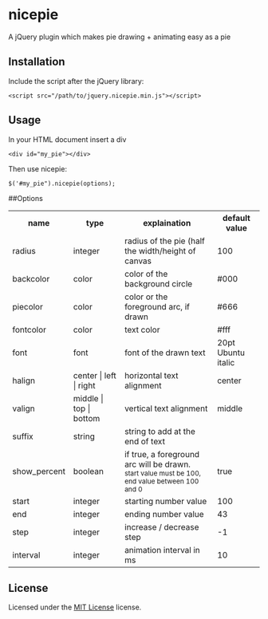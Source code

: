 nicepie
=======

A jQuery plugin which makes pie drawing + animating easy as a pie

## Installation

Include the script after the jQuery library:

    <script src="/path/to/jquery.nicepie.min.js"></script>
    
## Usage

In your HTML document insert a div

    <div id="my_pie"></div>

Then use nicepie:

    $('#my_pie").nicepie(options);

##Options

<table cellpadding="10">
    <tr>
        <th>name</th>
        <th>type</th>
        <th>explaination</th>
        <th>default value</th>
    </tr>
    <tr>
        <td>radius</td>
        <td>integer</td>
        <td>radius of the pie (half the width/height of canvas</td>
        <td>100</td>
    </tr>
    <tr>
        <td>backcolor</td>
        <td>color</td>
        <td>color of the background circle</td>
        <td>#000</td>
    </tr>
    <tr>
        <td>piecolor</td>
        <td>color</td>
        <td>color or the foreground arc, if drawn</td>
        <td>#666</td>
    </tr>
    <tr>
        <td>fontcolor</td>
        <td>color</td>
        <td>text color</td>
        <td>#fff</td>
    </tr>
    <tr>
        <td>font</td>
        <td>font</td>
        <td>font of the drawn text</td>
        <td>20pt Ubuntu italic</td>
    </tr>
    <tr>
        <td>halign</td>
        <td>center | left | right</td>
        <td>horizontal text alignment</td>
        <td>center</td>
    </tr>
    <tr>
        <td>valign</td>
        <td>middle | top | bottom</td>
        <td>vertical text alignment</td>
        <td>middle</td>
    </tr>
    <tr>
        <td>suffix</td>
        <td>string</td>
        <td>string to add at the end of text</td>
        <td></td>
    </tr>
    <tr>
        <td>show_percent</td>
        <td>boolean</td>
        <td>if true, a foreground arc will be drawn.<br />
        <small>start value must be 100, end value between 100 and 0</small></td>
        <td>true</td>
    </tr>
    <tr>
        <td>start</td>
        <td>integer</td>
        <td>starting number value</small>
        <td>100</td>
    </tr>
    <tr>
        <td>end</td>
        <td>integer</td>
        <td>ending number value</td>
        <td>43</td>
    </tr>
    <tr>
        <td>step</td>
        <td>integer</td>
        <td>increase / decrease step</td>
        <td>-1</td>
    </tr>
    <tr>
        <td>interval</td>
        <td>integer</td>
        <td>animation interval in ms</td>
        <td>10</td>
    </tr>
</table>

## License

Licensed under the [MIT License](http://www.opensource.org/licenses/mit-license.php) license.
